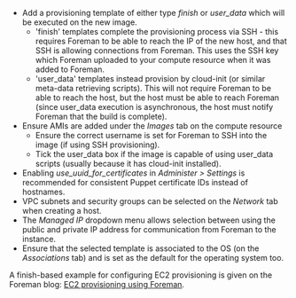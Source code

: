 
* Add a provisioning template of either type *finish* or *user_data* which will be executed on the new image.
   * 'finish' templates complete the provisioning process via SSH - this requires Foreman to be able to reach the IP of the new host, and that SSH is allowing connections from Foreman. This uses the SSH key which Foreman uploaded to your compute resource when it was added to Foreman.
   * 'user_data' templates instead provision by cloud-init (or similar meta-data retrieving scripts). This will not require Foreman to be able to reach the host, but the host must be able to reach Foreman (since user_data execution is asynchronous, the host must notify Foreman that the build is complete).
* Ensure AMIs are added under the *Images* tab on the compute resource
   * Ensure the correct username is set for Foreman to SSH into the image (if using SSH provisioning).
   * Tick the user_data box if the image is capable of using user_data scripts (usually because it has cloud-init installed).
* Enabling *use_uuid_for_certificates* in *Administer > Settings* is recommended for consistent Puppet certificate IDs instead of hostnames.
* VPC subnets and security groups can be selected on the *Network* tab when creating a host.
* The *Managed IP* dropdown menu allows selection between using the public and private IP address for communication from Foreman to the instance.
* Ensure that the selected template is associated to the OS (on the *Associations* tab) and is set as the default for the operating system too.

A finish-based example for configuring EC2 provisioning is given on the Foreman blog: [EC2 provisioning using Foreman](http://blog.theforeman.org/2012/05/ec2-provisioning-using-foreman.html).
